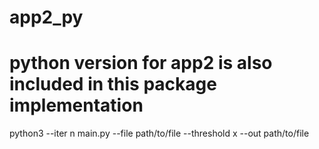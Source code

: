 # app2_py
# python version for app2 is also included in this package implementation
python3 --iter n main.py --file path/to/file --threshold x --out path/to/file
